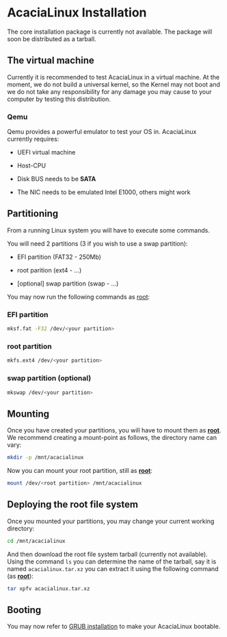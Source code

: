 # AcaciaLinux Installation

The core installation package is currently not available. The package will soon be distributed as a tarball.

## The virtual machine

Currently it is recommended to test AcaciaLinux in a virtual machine. At the moment, we do not build a universal kernel, so the Kernel may not boot and we do not take any responsibility for any damage you may cause to your computer by testing this distribution.

### Qemu

Qemu provides a powerful emulator to test your OS in. AcaciaLinux currently requires:

- UEFI virtual machine

- Host-CPU

- Disk BUS needs to be **SATA**

- The NIC needs to be emulated Intel E1000, others might work

## Partitioning

From a running Linux system you will have to execute some commands.

You will need 2 partitions (3 if you wish to use a swap partition):

- EFI partition (FAT32 - 250Mb)

- root parition (ext4 - ...)

- [optional] swap partition (swap - ...)

You may now run the following commands as <u>root</u>:

### EFI partition

```bash
mksf.fat -F32 /dev/<your partition>
```

### root partition

```bash
mkfs.ext4 /dev/<your partition>
```

### swap partition (optional)

```bash
mkswap /dev/<your partition>
```

## Mounting

Once you have created your partitions, you will have to mount them as **<u>root</u>**. We recommend creating a mount-point as follows, the directory name can vary:

```bash
mkdir -p /mnt/acacialinux
```

Now you can mount your root partition, still as **<u>root</u>**:

```bash
mount /dev/<root partition> /mnt/acacialinux
```

## Deploying the root file system

Once you mounted your partitions, you may change your current working directory:

```bash
cd /mnt/acacialinux
```

And then download the root file system tarball (currently not available). Using the command ```ls``` you can determine the name of the tarball, say it is named ```acacialinux.tar.xz``` you can extract it using the following command (as **<u>root</u>**):

```bash
tar xpfv acacialinux.tar.xz
```

## Booting

You may now refer to [GRUB installation](https://github.com/AcaciaLinux/docs/wiki/GRUB) to make your AcaciaLinux bootable.